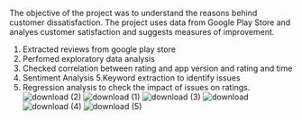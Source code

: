 The objective of the project was to understand the reasons behind customer dissatisfaction.
The project uses data from Google Play Store and analyes customer satisfaction and suggests measures of improvement.
1. Extracted reviews from google play store
2. Perfomed exploratory data analysis
3. Checked correlation between rating and app version and rating and time
4. Sentiment Analysis
5.Keyword extraction to identify issues
6. Regression analysis to check the impact of issues on ratings.
![download (2)](https://github.com/JapneetDataDeveloper/Improve_Customer_Satisfaction_Recommendation/assets/156615105/3e046936-4844-4325-a0e2-0c37eb7b23c1)
![download (1)](https://github.com/JapneetDataDeveloper/Improve_Customer_Satisfaction_Recommendation/assets/156615105/ae21a838-87ab-416e-97c3-1cb8a08cc59a)
![download (3)](https://github.com/JapneetDataDeveloper/Improve_Customer_Satisfaction_Recommendation/assets/156615105/f52f1809-7826-4a77-b6b1-af0817ba9306)
![download](https://github.com/JapneetDataDeveloper/Improve_Customer_Satisfaction_Recommendation/assets/156615105/4cbfd4a2-c89e-4182-b6a5-c38613a4fb96)
![download (4)](https://github.com/JapneetDataDeveloper/Improve_Customer_Satisfaction_Recommendation/assets/156615105/c36072df-6a7f-4e7f-88b9-ba22e56d4b5d)
![download (5)](https://github.com/JapneetDataDeveloper/Improve_Customer_Satisfaction_Recommendation/assets/156615105/7dbce509-4211-4094-89d0-e4de0d3c77cb)













